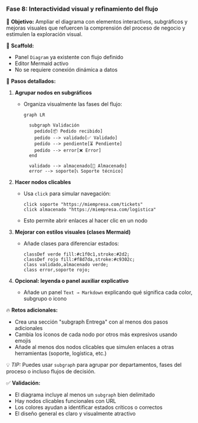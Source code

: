 ### Fase 8: Interactividad visual y refinamiento del flujo

🎯 **Objetivo:** Ampliar el diagrama con elementos interactivos, subgráficos y mejoras visuales que refuercen la comprensión del proceso de negocio y estimulen la exploración visual.

🧱 **Scaffold:**

* Panel `Diagram` ya existente con flujo definido
* Editor Mermaid activo
* No se requiere conexión dinámica a datos

🧭 **Pasos detallados:**

1. **Agrupar nodos en subgráficos**

   * Organiza visualmente las fases del flujo:

     ```mermaid
     graph LR

       subgraph Validación
         pedido[📦 Pedido recibido]
         pedido --> validado[✅ Validado]
         pedido --> pendiente[⏳ Pendiente]
         pedido --> error[❌ Error]
       end

       validado --> almacenado[📁 Almacenado]
       error --> soporte[📞 Soporte técnico]
     ```

2. **Hacer nodos clicables**

   * Usa `click` para simular navegación:

     ```mermaid
     click soporte "https://miempresa.com/tickets"
     click almacenado "https://miempresa.com/logistica"
     ```
   * Esto permite abrir enlaces al hacer clic en un nodo

3. **Mejorar con estilos visuales (clases Mermaid)**

   * Añade clases para diferenciar estados:

     ```mermaid
     classDef verde fill:#c1f0c1,stroke:#2d2;
     classDef rojo fill:#f8d7da,stroke:#c9302c;
     class validado,almacenado verde;
     class error,soporte rojo;
     ```

4. **Opcional: leyenda o panel auxiliar explicativo**

   * Añade un panel `Text → Markdown` explicando qué significa cada color, subgrupo o icono

🔥 **Retos adicionales:**

* Crea una sección "subgraph Entrega" con al menos dos pasos adicionales
* Cambia los íconos de cada nodo por otros más expresivos usando emojis
* Añade al menos dos nodos clicables que simulen enlaces a otras herramientas (soporte, logística, etc.)

💡 *TIP:* Puedes usar `subgraph` para agrupar por departamentos, fases del proceso o incluso flujos de decisión.

✅ **Validación:**

* El diagrama incluye al menos un `subgraph` bien delimitado
* Hay nodos clicables funcionales con URL
* Los colores ayudan a identificar estados críticos o correctos
* El diseño general es claro y visualmente atractivo
